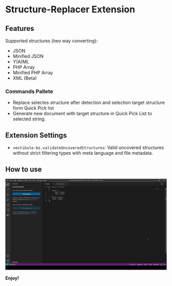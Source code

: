 # Structure-Replacer Extension

## Features

Supported structures (two way converting):
* JSON
* Minified JSON
* Y(A)ML
* PHP Array
* Minified PHP Array
* XML (Beta)

### Commands Pallete

* Replace selectes structure after detection and selection target structure form Quick Pick list
* Generate new document with target structure in Quick Pick List to selected string.

## Extension Settings

* `vestibule-bs.validateUncoveredStructures`: Valid uncovered structures without strict filtering types with meta language and file metadata.

## How to use

![How to use commands](extension/images/howtouse_commands.gif)

**Enjoy!**